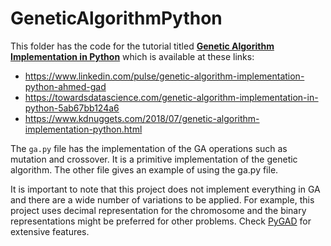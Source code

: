 # GeneticAlgorithmPython

This folder has the code for the tutorial titled [**Genetic Algorithm Implementation in Python**](https://www.linkedin.com/pulse/genetic-algorithm-implementation-python-ahmed-gad) which is available at these links:

* https://www.linkedin.com/pulse/genetic-algorithm-implementation-python-ahmed-gad
* https://towardsdatascience.com/genetic-algorithm-implementation-in-python-5ab67bb124a6
* https://www.kdnuggets.com/2018/07/genetic-algorithm-implementation-python.html

The `ga.py` file has the implementation of the GA operations such as mutation and crossover. It is a primitive implementation of the genetic algorithm. The other file gives an example of using the ga.py file.

It is important to note that this project does not implement everything in GA and there are a wide number of variations to be applied. For example, this project uses decimal representation for the chromosome and the binary representations might be preferred for other problems. Check [PyGAD](https://pygad.readthedocs.io/en) for extensive features.
